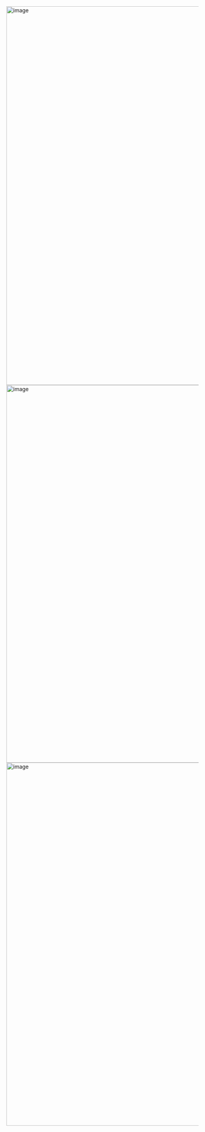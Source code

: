 

<img width="1917" height="993" alt="image" src="https://github.com/user-attachments/assets/b6d9c077-4f45-478b-b48d-510909a1caeb" />
<img width="1917" height="990" alt="image" src="https://github.com/user-attachments/assets/4df4cd1f-cac7-4c9a-a7df-8c1ffbfad597" />
<img width="1210" height="952" alt="image" src="https://github.com/user-attachments/assets/8bf1a2b5-2afa-48f5-a39b-2f9b4a651104" />
